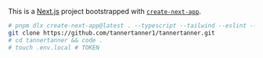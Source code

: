 This is a [Next.js](https://nextjs.org) project bootstrapped with
[`create-next-app`](https://nextjs.org/docs/app/api-reference/cli/create-next-app).

```bash
# pnpm dlx create-next-app@latest . --typescript --tailwind --eslint --app --import-alias "@/*" --use-pnpm --yes # --empty
git clone https://github.com/tannertanner1/tannertanner.git
# cd tannertanner && code .
# touch .env.local # TOKEN
```
